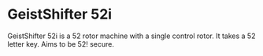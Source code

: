 # GeistShifter 52i

GeistShifter 52i is a 52 rotor machine with a single control rotor.  It takes a 52 letter key.  Aims to be 52! secure.
